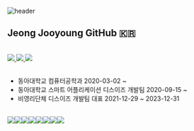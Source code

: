 ![header](https://capsule-render.vercel.app/api?type=transparent&height=150&color=timeAuto&text=What's%20going%20on?&fontSize=100)


## Jeong Jooyoung GitHub 🇰🇷    

<br>

<div>
  <a href="https://zzooyoung.github.io">
    <img src="https://img.shields.io/badge/TechBlog-181717?style=for-the-badge&logo=GitHub&logoColor=white">
  </a>
  <a href="https://www.instagram.com/j_wn0/">
    <img src="https://img.shields.io/badge/instagram-E4405F?style=for-the-badge&logo=Instagram&logoColor=white">
  </a>
  <a href="mailto:daehan002@gmail.com">
    <img src="https://img.shields.io/badge/Email-EA4335?style=for-the-badge&logo=Gmail&logoColor=white">
  </a>
</div>

<br>

* 동아대학교 컴퓨터공학과 2020-03-02 ~
* 동아대학교 스마트 어플리케이션 디스이즈 개발팀 2020-09-15 ~
* 비영리단체 디스이즈 개발팀 대표 2021-12-29 ~ 2023-12-31

<br>

<div style="display:flex; flex-direction:row;">
  <img src="https://img.shields.io/badge/Java-FF3333?style=for-the-badge&logo=Java&logoColor=white">
  <img src="https://img.shields.io/badge/C-A8B9CC?style=for-the-badge&logo=C&logoColor=white">
  <img src="https://img.shields.io/badge/Python-3776AB?style=for-the-badge&logo=Python&logoColor=white">
  <img src="https://img.shields.io/badge/PHP-777BB4?style=for-the-badge&logo=PHP&logoColor=white">
  <img src="https://img.shields.io/badge/MySQL-4479A1?style=for-the-badge&logo=MySQL&logoColor=white">
  <img src="https://img.shields.io/badge/Linux-FCC624?style=for-the-badge&logo=Linux&logoColor=white">
  <img src="https://img.shields.io/badge/iOS-000000?style=for-the-badge&logo=iOS&logoColor=white">
  <img src="https://img.shields.io/badge/React Native-09D3AC?style=for-the-badge&logo=Create React App&logoColor=white">
</div>



